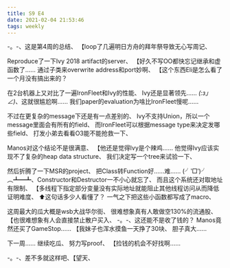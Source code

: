 ```yaml
---
title: S9 E4
date: 2021-02-04 21:53:46
tags: weekly
---
```

-。-、这是第4周的总结、
【loop了几遍明日方舟的拜年祭导致无心写周记、

<!--more-->

Reproduce了一下Ivy 2018 artifact的server、
【好久不写OO都快忘记继承和虚函数了……
通过子类来overwrite address和port妙啊、
【这个东西Eli是怎么看了一个月没有搞出来的？

在2台机器上又对比了一遍IronFleet和Ivy的性能、
Ivy还是显著领先……
_(:з」∠)_、这就很尴尬啊……
我们paper的evaluation为啥比IronFleet慢呢……

不过在更复杂的message下还是有一点差别的、
Ivy不支持Union，所以一个message里面会有所有的field、
而IronFleet可以根据message type来决定发哪些field、
打发小弟去看看O3能不能抢救一下、

Manos对这个结论不是很满意、
【他还是觉得Ivy是个辣鸡……
他觉得Ivy应该实现不了复杂的heap data structure、
我们决定写一个tree来试验一下、

然后折腾了一下MSR的project、
把Class转Function好……难……
(╯‵□′)╯︵┻━┻、Constructor和Destructor一不小心就忘了、
而且这个系统还对取地址有限制、
【多线程下指定部分变量没有实际地址就能阻止其他线程访问从而降低证明难度、
⬆️这句话多少人看懂了？
一气之下把这些小函数都写成了macro、

这周最大的瓜大概是wsb大战华尔街、
很难想象真有人敢做空130%的流通股、
【也很难想象有人会直接禁止散户买入、
-。-、这还能不是收了钱的？
Manos竟然还买了GameStop……
【我妹子也浑水摸鱼一天挣了30块、
胆子真大……

下一周……
继续吃瓜、
努力写proof、
【捡钱的机会不好找啊……

-。-、差不多就这样吧、【望天、